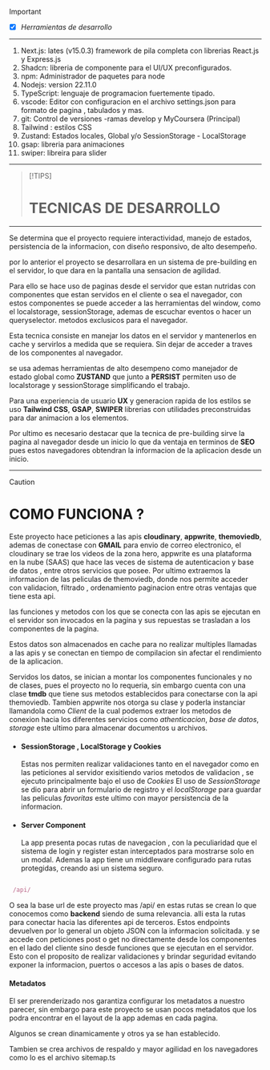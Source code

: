 > [!IMPORTANT]
>
> -   [x] _Herramientas de desarrollo_

---

1. Next.js: lates (v15.0.3) framework de pila completa con librerias React.js y Express.js
2. Shadcn: libreria de componente para el UI/UX preconfigurados.
3. npm: Administrador de paquetes para node
4. Nodejs: version 22.11.0
5. TypeScript: lenguaje de programacion fuertemente tipado.
6. vscode: Editor con configuracion en el archivo settings.json para formato de pagina , tabulados y mas.
7. git: Control de versiones -ramas develop y MyCoursera (Principal)
8. Tailwind : estilos CSS
9. Zustand: Estados locales, Global y/o SessionStorage - LocalStorage
10. gsap: libreria para animaciones
11. swiper: libreira para slider

---

> [!TIPS]
>
> # TECNICAS DE DESARROLLO

---

Se determina que el proyecto requiere interactividad, manejo de estados,
persistencia de la informacion, con diseño responsivo, de alto desempeño.

por lo anterior el proyecto se desarrollara en un sistema de
pre-building en el servidor, lo que dara en la pantalla una sensacion de agilidad.

Para ello se hace uso de paginas desde el servidor que estan nutridas con componentes
que estan servidos en el cliente o sea el navegador, con estos componentes se puede
acceder a las herramientas del window, como el localstorage, sessionStorage, ademas de escuchar
eventos o hacer un queryselector. metodos exclusicos para el navegador.

Esta tecnica consiste en manejar los datos en el servidor y mantenerlos en cache y
servirlos a medida que se requiera.
Sin dejar de acceder a traves de los componentes al navegador.

se usa ademas herramientas de alto desempeno como manejador de estado global como **ZUSTAND**
que junto a **PERSIST** permiten uso de localstorage y sessionStorage simplificando el trabajo.

Para una experiencia de usuario **UX** y generacion rapida de los estilos se uso
**Tailwind CSS**, **GSAP**, **SWIPER** librerias con utilidades preconstruidas para dar animacion
a los elementos.

Por ultimo es necesario destacar que la tecnica de pre-building sirve la pagina
al navegador desde un inicio lo que da ventaja en terminos de **SEO**
pues estos navegadores obtendran la informacion de la aplicacion desde un inicio.

---

> [!CAUTION]
>
> # COMO FUNCIONA ?

Este proyecto hace peticiones a las apis
**cloudinary**, **appwrite**, **themoviedb**, ademas de conectase con **GMAIL** para envio de correo electronico,
el cloudinary se trae los videos de la zona hero, appwrite es una plataforma en la nube (SAAS) que hace las veces
de sistema de autenticacion y base de datos , entre otros servicios que posee.
Por ultimo extraemos la informacion de las peliculas de themoviedb, donde nos permite acceder con validacion, filtrado , ordenamiento
paginacion entre otras ventajas que tiene esta api.

las funciones y metodos con los que se conecta con las apis se ejecutan en el servidor
son invocados en la pagina y sus repuestas se trasladan a los componentes de la pagina.

Estos datos son almacenados en cache para no realizar multiples llamadas a las apis
y se conectan en tiempo de compilacion sin afectar el rendimiento de la aplicacion.

Servidos los datos, se inician a montar los componentes funcionales y no de clases,
pues el proyecto no lo requeria, sin embargo cuenta con una clase **tmdb** que tiene sus metodos
establecidos para conectarse con la api themoviedb. Tambien appwrite nos otorga su clase y poderla instanciar
llamandola como *Client* de la cual podemos extraer los metodos de conexion hacia los diferentes servicios 
como *athenticacion*, *base de datos*, *storage* este ultimo para almacenar documentos u archivos.

-   #### SessionStorage , LocalStorage y Cookies
    Estas nos permiten realizar validaciones tanto en el navegador como en las peticiones al servidor
    exisitiendo varios metodos de validacion , se ejecuto principalmente bajo el uso de *Cookies*
    El uso de *SessionStorage* se dio para abrir un formulario de registro y el *localStorage* para 
    guardar las peliculas *favoritas* este ultimo con mayor persistencia de la informacion.


-   #### Server Component
    La app presenta pocas rutas de navegacion , con la peculiaridad que el sistema de login y register
    estan interceptados para mostrarse solo en un modal. Ademas la app tiene un middleware configurado
    para rutas protegidas, creando asi un sistema seguro.
    
    

```javascript

 /api/ 

```

O sea la base url de este proyecto mas /api/ en estas rutas se crean lo que conocemos como **backend**
siendo de suma relevancia. alli esta la rutas para conectar hacia las diferentes api de terceros.
Estos endpoints devuelven por lo general un objeto JSON con la informacion solicitada.
y se accede con peticiones post o get no directamente desde los componentes en el lado del cliente sino 
desde funciones que se ejecutan en el servidor. Esto con el proposito de realizar validaciones y brindar seguridad
evitando exponer la informacion, puertos o accesos a las apis o bases de datos.

#### Metadatos

El ser prerenderizado nos garantiza configurar los metadatos a nuestro
parecer, sin embargo para este proyecto se usan pocos metadatos
que los podra encontrar en el layout de la app ademas en cada pagina.

Algunos se crean dinamicamente y otros ya se han establecido.

Tambien se crea archivos de respaldo y mayor agilidad en los navegadores 
como lo es el archivo sitemap.ts
